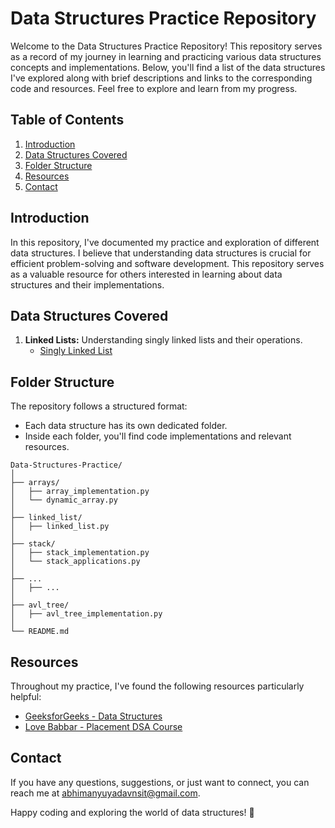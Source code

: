 # Data Structures Practice Repository

Welcome to the Data Structures Practice Repository! This repository serves as a record of my journey in learning and practicing various data structures concepts and implementations. Below, you'll find a list of the data structures I've explored along with brief descriptions and links to the corresponding code and resources. Feel free to explore and learn from my progress.

## Table of Contents

1. [Introduction](#introduction)
2. [Data Structures Covered](#data-structures-covered)
3. [Folder Structure](#folder-structure)
4. [Resources](#resources)
5. [Contact](#contact)

## Introduction

In this repository, I've documented my practice and exploration of different data structures. I believe that understanding data structures is crucial for efficient problem-solving and software development. This repository serves as a valuable resource for others interested in learning about data structures and their implementations.

## Data Structures Covered

1. **Linked Lists:** Understanding singly linked lists and their operations.
 	- [Singly Linked List](/linked_list)

## Folder Structure

The repository follows a structured format:

- Each data structure has its own dedicated folder.
- Inside each folder, you'll find code implementations and relevant resources.

```
Data-Structures-Practice/
│
├── arrays/
│   ├── array_implementation.py
│   └── dynamic_array.py
│
├── linked_list/
│   ├── linked_list.py
│
├── stack/
│   ├── stack_implementation.py
│   └── stack_applications.py
│
├── ...
│   ├── ...
│
├── avl_tree/
│   ├── avl_tree_implementation.py
│
└── README.md
```

## Resources

Throughout my practice, I've found the following resources particularly helpful:

- [GeeksforGeeks - Data Structures](https://www.geeksforgeeks.org/data-structures/)
- [Love Babbar - Placement DSA Course](https://www.youtube.com/watch?v=WQoB2z67hvY&list=PLDzeHZWIZsTryvtXdMr6rPh4IDexB5NIA)



## Contact

If you have any questions, suggestions, or just want to connect, you can reach me at [abhimanyuyadavnsit@gmail.com](mailto:abhimanyuyadavnsit@gmail.com).

Happy coding and exploring the world of data structures! 🚀
